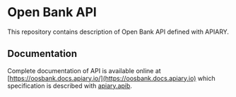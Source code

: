 # Open Bank API

This repository contains description of Open Bank API defined with APIARY.

## Documentation

Complete documentation of API is available online at [https://oosbank.docs.apiary.io/](https://oosbank.docs.apiary.io) which specification is described with [apiary.apib](apiary.apib).

